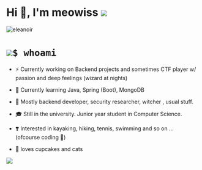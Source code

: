 # Hi 👋, I'm meowiss ![](https://i.imgur.com/rofqgpv.png) 


<p align="left"> <img src="https://komarev.com/ghpvc/?username=eleanoir&label=Profile%20views&color=0e75b6&style=flat" alt="eleanoir" /> </p>



# ![](https://i.imgur.com/FgXPXHl.png)`$ whoami` 




- ⚡️ Currently working on Backend projects and sometimes CTF player w/ passion  and deep feelings (wizard at nights)

- 🌱 Currently learning Java, Spring (Boot), MongoDB

- 🌟 Mostly backend developer, security researcher, witcher , usual stuff.

- 🎓 Still in the university. Junior year student in Computer Science. 

- ❣️ Interested in kayaking, hiking, tennis, swimming and so on ... (ofcourse coding 💖)

- 🧁 loves cupcakes and cats

![](https://i.imgur.com/ZAuENGl.jpg)
